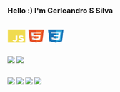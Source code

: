 ### Hello :) I'm Gerleandro S Silva 
<div style="display: inline_block"><br>
  <img align="center" alt="Gerleandro-Js" height="30" width="40" src="https://raw.githubusercontent.com/devicons/devicon/master/icons/javascript/javascript-plain.svg">
  <img align="center" alt="Gerleandro-HTML" height="30" width="40" src="https://raw.githubusercontent.com/devicons/devicon/master/icons/html5/html5-original.svg">
  <img align="center" alt="Gerleandro-CSS" height="30" width="40" src="https://raw.githubusercontent.com/devicons/devicon/master/icons/css3/css3-original.svg">
</div>

 ##
<div>
  <img height="180em" src="https://github-readme-stats.vercel.app/api?username=Gerleandro&show_icons=true&bg_color=000000"/>
  <img height="180em" src="https://github-readme-stats.vercel.app/api/top-langs/?username=Gerleandro&show_icons=true&bg_color=000000&layout=compact"/>
</div>
  
  ##
 
<div> 
  <a href="https://www.linkedin.com/in/gerleandro-s-silva-hard" target="_blank"><img src="https://img.shields.io/badge/-LinkedIn-%230077B5?style=for-the-badge&logo=linkedin&logoColor=white" target="_blank"></a> 
  <a href="https://www.youtube.com/channel/UCZFc3dPOoMkHvfUcOmsORXA" target="_blank"><img src="https://img.shields.io/badge/YouTube-FF0000?style=for-the-badge&logo=youtube&logoColor=white" target="_blank"></a>
  <a href="https://www.instagram.com/gerleandro_silva" target="_blank"><img src="https://img.shields.io/badge/-Instagram-%23E4405F?style=for-the-badge&logo=instagram&logoColor=white" target="_blank"></a>
  <a href = "mailto:gerlleandrosyllva@gmail.com"><img src="https://img.shields.io/badge/-Gmail-%23333?style=for-the-badge&logo=gmail&logoColor=white" target="_blank"></a>  
</div>


